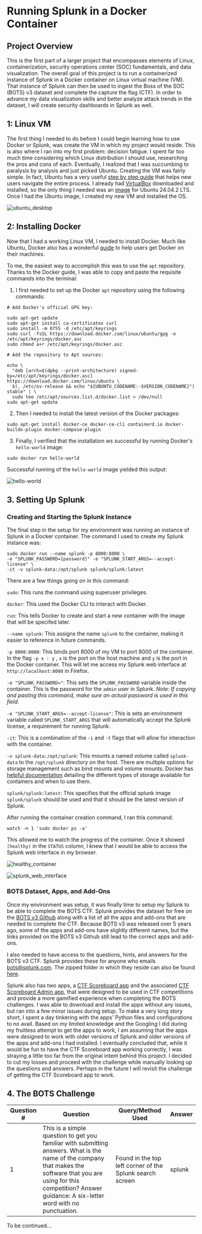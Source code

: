# Running Splunk in a Docker Container

## Project Overview

This is the first part of a larger project that encompasses elements of Linux, containerization, security operations center (SOC) fundamentals, and data visualization. The overall goal of this project is to run a containerized instance of Splunk in a Docker container on Linux virtual machine (VM). That instance of Splunk can then be used to ingest the Boss of the SOC (BOTS) v3 dataset and complete the capture the flag (CTF). In order to advance my data visualization skills and better analyze attack trends in the dataset, I will create security dashboards in Splunk as well.

## 1: Linux VM

The first thing I needed to do before I could begin learning how to use Docker or Splunk, was create the VM in which my project would reside. This is also where I ran into my first problem: decision fatigue. I spent far too much time considering which Linux distribution I should use, researching the pros and cons of each. Eventually, I realized that I was succumbing to paralysis by analysis and just picked Ubuntu. Creating the VM was fairly simple. In fact, Ubuntu has a very useful [step by step guide](https://ubuntu.com/tutorials/how-to-run-ubuntu-desktop-on-a-virtual-machine-using-virtualbox#1-overview) that helps new users navigate the entire process. I already had [VirtualBox](https://www.virtualbox.org/wiki/Downloads) downloaded and installed, so the only thing I needed was an [image](https://ubuntu.com/download/desktop) for Ubuntu 24.04.2 LTS. Once I had the Ubuntu image, I created my new VM and installed the OS.

![ubuntu_desktop](new_vm_desktop.jpg)

## 2: Installing Docker

Now that I had a working Linux VM, I needed to install Docker. Much like Ubuntu, Docker also has a wonderful [guide](https://docs.docker.com/engine/install/ubuntu/#install-using-the-repository) to help users get Docker on their machines.

To me, the easiest way to accomplish this was to use the <code>apt</code> repository. Thanks to the Docker guide, I was able to copy and paste the requisite commands into the terminal:

1. I first needed to set up the Docker <code>apt</code> repository using the following commands:
```
# Add Docker's official GPG key:

sudo apt-get update
sudo apt-get install ca-certificates curl
sudo install -m 0755 -d /etc/apt/keyrings
sudo curl -fsSL https://download.docker.com/linux/ubuntu/gpg -o /etc/apt/keyrings/docker.asc
sudo chmod a+r /etc/apt/keyrings/docker.asc

# Add the repository to Apt sources:

echo \
  "deb [arch=$(dpkg --print-architecture) signed-by=/etc/apt/keyrings/docker.asc] https://download.docker.com/linux/ubuntu \
  $(. /etc/os-release && echo "${UBUNTU_CODENAME:-$VERSION_CODENAME}") stable" | \
  sudo tee /etc/apt/sources.list.d/docker.list > /dev/null
sudo apt-get update
```
2. Then I needed to install the latest version of the Docker packages:
```
sudo apt-get install docker-ce docker-ce-cli containerd.io docker-buildx-plugin docker-compose-plugin
```

3. Finally, I verified that the installation ws successful by running Docker's <code>hello-world</code> image:
```
sudo docker run hello-world
```
Successful running of the <code>hello-world</code> image yielded this output:

![hello-world](hello-world.jpg)   

## 3. Setting Up Splunk

### Creating and Starting the Splunk Instance

The final step in the setup for my environment was running an instance of Splunk in a Docker container. The command I used to create my Splunk instance was:
```
sudo docker run --name splunk -p 8000:8000 \
-e "SPLUNK_PASSWORD=[password]" -e "SPLUNK_START_ARGS=--accept-license" \
-it -v splunk-data:/opt/splunk splunk/splunk:latest
```
There are a few things going on in this command:


<code>sudo</code>: This runs the command using superuser privileges.

<code>docker</code>: This used the Docker CLI to interact with Docker.

<code>run</code>: This tells Docker to create and start a new container with the image that will be specifed later.

<code>--name splunk</code>: This assigns the name <code>splunk</code> to the container, making it easier to reference in future commands.

<code>-p 8000:8000</code>: This binds port 8000 of my VM to port 8000 of the container. In the flag <code>-p x : y</code> , <code>x</code> is the port on the host machine and <code>y</code> is the port in the Docker container. This will let me access my Splunk web interface at <code>http://localhost:8000</code> in Firefox.

<code>-e "SPLUNK_PASSWORD=<password>"</code>: This sets the <code>SPLUNK_PASSWORD</code> variable inside the container. This is the password for the <code>admin</code> user in Splunk. 
_Note: If copying and pasting this command, make sure an actual password is used in this field._

<code>-e "SPLUNK_START_ARGS=--accept-license"</code>: This is sets an environment variable called <code>SPLUNK_START_ARGS</code> that will automatically accept the Splunk license, a requirement for running Splunk.

<code>-it</code>: This is a combination of the <code>-i</code> and <code>-t</code> flags that will allow for interaction with the container.

<code>-v splunk-data:/opt/splunk</code>: This mounts a named volume called <code>splunk-data</code> to the <code>/opt/splunk</code> directory on the host. There are multiple options for storage management such as bind mounts and volume mounts. Docker has [helpful documentation](https://docs.docker.com/engine/storage/) detailing the different types of storage available for containers and when to use them.

<code>splunk/splunk:latest</code>: This specifies that the official splunk image <code>splunk/splunk</code> should be used and that it should be the latest version of Splunk.

After running the container creation command, I ran this command:

```
watch -n 1 'sudo docker ps -a'
```

This allowed me to watch the progress of the container. Once it showed ```(healthy)``` in the ```STATUS``` column, I knew that I would be able to access the Splunk web interface in my browser.

![healthy_container](new_container_healthy.jpg)

![splunk_web_interface](splunk_web_interface.jpg)

### BOTS Dataset, Apps, and Add-Ons

Once my environment was setup, it was finally time to setup my Splunk to be able to complete the BOTS CTF. Splunk provides the dataset for free on the [BOTS v3 Github](https://github.com/splunk/botsv3) along with a list of all the apps and add-ons that are needed to complete the CTF. Because BOTS v3 was released over 5 years ago, some of the apps and add-ons have slightly different names, but the links provided on the BOTS v3 Github still lead to the correct apps and add-ons.

I also needed to have access to the questions, hints, and answers for the BOTS v3 CTF. Splunk provides these for anyone who emails [bots@splunk.com](mailto:bots@splunk.com). The zipped folder in which they reside can also be found [here](https://botsdataset.s3.amazonaws.com/bots_questions/botsv3content.zip).

Splunk also has two apps, a [CTF Scoreboard app](https://github.com/splunk/SA-ctf_scoreboard) and the associated [CTF Scoreboard Admin app](https://github.com/splunk/SA-ctf_scoreboard_admin), that were designed to be used in CTF competitions and provide a more gamified experience when completing the BOTS challenges. I was able to download and install the apps without any issues, but ran into a few minor issues during setup. To make a very long story short, I spent a day tinkering with the apps' Python files and configurations to no avail. Based on my limited knowledge and the Googling I did during my fruitless attempt to get the apps to work, I am assuming that the apps were designed to work with older versions of Splunk and older versions of the apps and add-ons I had installed. I eventually concluded that, while it would be fun to have the CTF Scoreboard app working correctly, I was straying a little too far from the original intent behind this project. I decided to cut my losses and proceed with the challenge while manually looking up the questions and answers. Perhaps in the future I will revisit the challenge of getting the CTF Scoreboard app to work.

## 4. The BOTS Challenge

| Question # | Question | Query/Method Used | Answer |
|------------|----------|-------------------|--------|
|      1     |This is a simple question to get you familiar with submitting answers. What is the name of the company that makes the software that you are using for this competition? Answer guidance: A six-letter word with no punctuation.|Found in the top left corner of the Splunk search screen| splunk |

To be continued...
